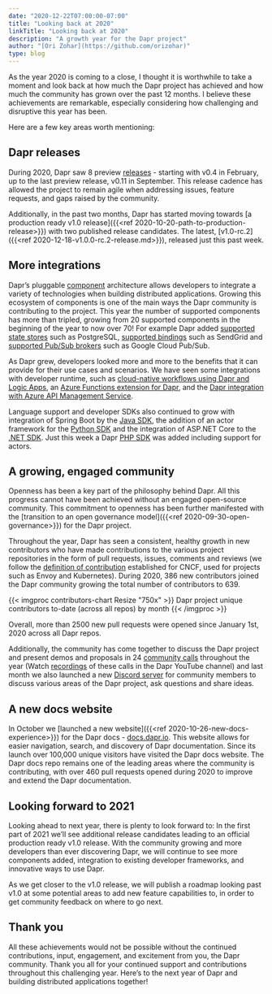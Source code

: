 ```yaml
---
date: "2020-12-22T07:00:00-07:00"
title: "Looking back at 2020"
linkTitle: "Looking back at 2020"
description: "A growth year for the Dapr project"
author: "[Ori Zohar](https://github.com/orizohar)"
type: blog
---
```


As the year 2020 is coming to a close, I thought it is worthwhile to take a moment and look back at how much the Dapr project has achieved and how much the community has grown over the past 12 months. I believe these achievements are remarkable, especially considering how challenging and disruptive this year has been.

Here are a few key areas worth mentioning:

## Dapr releases

During 2020, Dapr saw 8 preview [releases](https://github.com/dapr/dapr/releases/) - starting with v0.4 in February, up to the last preview release, v0.11 in September. This release cadence has allowed the project to remain agile when addressing issues, feature requests, and gaps raised by the community.

Additionally, in the past two months, Dapr has started moving towards [a production ready v1.0 release]({{<ref 2020-10-20-path-to-production-release>}}) with two published release candidates. The latest, [v1.0-rc.2]({{<ref 2020-12-18-v1.0.0-rc.2-release.md>}}), released just this past week.

## More integrations

Dapr’s pluggable [component](https://docs.dapr.io/concepts/components-concept/) architecture allows developers to integrate a variety of technologies when building distributed applications. Growing this ecosystem of components is one of the main ways the Dapr community is contributing to the project. This year the number of supported components has more than tripled, growing from 20 supported components in the beginning of the year to now over 70! For example Dapr added [supported state stores](https://docs.dapr.io/operations/components/setup-state-store/supported-state-stores/) such as PostgreSQL, [supported bindings](https://docs.dapr.io/operations/components/setup-bindings/supported-bindings/) such as SendGrid and [supported Pub/Sub brokers](https://docs.dapr.io/operations/components/setup-pubsub/supported-pubsub/) such as Google Cloud Pub/Sub.

As Dapr grew, developers looked more and more to the benefits that it can provide for their use cases and scenarios. We have seen some integrations with developer runtime, such as [cloud-native workflows using Dapr and Logic Apps](https://cloudblogs.microsoft.com/opensource/2020/05/26/announcing-cloud-native-workflows-dapr-logic-apps/), an [Azure Functions extension for Dapr](https://cloudblogs.microsoft.com/opensource/2020/07/01/announcing-azure-functions-extension-for-dapr/), and the [Dapr integration with Azure API Management Service](https://cloudblogs.microsoft.com/opensource/2020/09/22/announcing-dapr-integration-azure-api-management-service-apim/).

Language support and developer SDKs also continued to grow with integration of Spring Boot by the [Java SDK](https://github.com/dapr/java-sdk), the addition of an actor framework for the [Python SDK](https://github.com/dapr/python-sdk) and the integration of ASP.NET Core to the [.NET SDK](https://github.com/dapr/dotnet-sdk/tree/master/samples). Just this week a Dapr [PHP SDK](https://github.com/dapr/php-sdk) was added including support for actors.

## A growing, engaged community

Openness has been a key part of the philosophy behind Dapr. All this progress cannot have been achieved without an engaged open-source community. This commitment to openness has been further manifested with the [transition to an open governance model]({{<ref 2020-09-30-open-governance>}}) for the Dapr project.

Throughout the year, Dapr has seen a consistent, healthy growth in new contributors who have made contributions to the various project repositories in the form of pull requests, issues, comments and reviews (we follow the [definition of contribution](https://github.com/cncf/devstats/blob/master/README_K8s.md) established for CNCF, used for projects such as Envoy and Kubernetes). During 2020, 386 new contributors joined the Dapr community growing the total number of contributors to 639.
 
{{< imgproc contributors-chart Resize "750x" >}}
Dapr project unique contributors to-date (across all repos) by month
{{< /imgproc >}}

Overall, more than 2500 new pull requests were opened since January 1st, 2020 across all Dapr repos.

Additionally, the community has come together to discuss the Dapr project and present demos and proposals in 24 [community calls](https://github.com/dapr/community#community-meetings) throughout the year (Watch [recordings](https://www.youtube.com/playlist?list=PLcip_LgkYwzuF-OV6zKRADoiBvUvGhkao) of these calls in the Dapr YouTube channel) and last month we also launched a new [Discord server](https://aks.ms/dapr-discord) for community members to discuss various areas of the Dapr project, ask questions and share ideas.

## A new docs website

In October we [launched a new website]({{<ref 2020-10-26-new-docs-experience>}}) for the Dapr docs - [docs.dapr.io](https://docs.dapr.io). This website allows for easier navigation, search, and discovery of Dapr documentation. Since its launch over 100,000 unique visitors have visited the Dapr docs website.
The Dapr docs repo remains one of the leading areas where the community is contributing, with over 460 pull requests opened during 2020 to improve and extend the Dapr documentation.

## Looking forward to 2021

Looking ahead to next year, there is plenty to look forward to: In the first part of 2021 we’ll see additional release candidates leading to an official production ready v1.0 release. With the community growing and more developers than ever discovering Dapr, we will continue to see more components added, integration to existing developer frameworks, and innovative ways to use Dapr. 

As we get closer to the v1.0 release, we will publish a roadmap looking past v1.0 at some potential areas to add new feature capabilities to, in order to get community feedback on where to go next. 

## Thank you

All these achievements would not be possible without the continued contributions, input, engagement, and excitement from you, the Dapr community. Thank you all for your continued support and contributions throughout this challenging year. Here’s to the next year of Dapr and building distributed applications together!
